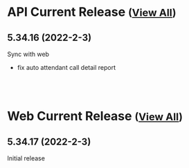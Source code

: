 
# API Current Release <small>([View All](/API.md))</small>
## 5.34.16 (2022-2-3)
Sync with web
- fix auto attendant call detail report

<br><br>
# Web Current Release <small>([View All](/Web.md))</small>
## 5.34.17 (2022-2-3)
Initial release

  